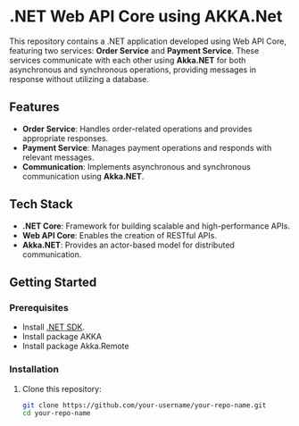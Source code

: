 # .NET Web API Core using AKKA.Net

This repository contains a .NET application developed using Web API Core, featuring two services: **Order Service** and **Payment Service**. These services communicate with each other using **Akka.NET** for both asynchronous and synchronous operations, providing messages in response without utilizing a database.

## Features
- **Order Service**: Handles order-related operations and provides appropriate responses.
- **Payment Service**: Manages payment operations and responds with relevant messages.
- **Communication**: Implements asynchronous and synchronous communication using **Akka.NET**.

## Tech Stack
- **.NET Core**: Framework for building scalable and high-performance APIs.
- **Web API Core**: Enables the creation of RESTful APIs.
- **Akka.NET**: Provides an actor-based model for distributed communication.

## Getting Started

### Prerequisites
- Install [.NET SDK](https://dotnet.microsoft.com/download).
- Install package AKKA
- Install package Akka.Remote

### Installation
1. Clone this repository:
   ```bash
   git clone https://github.com/your-username/your-repo-name.git
   cd your-repo-name
